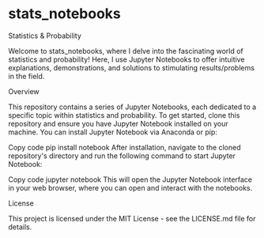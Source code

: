 # stats_notebooks
Statistics & Probability

Welcome to stats_notebooks, where I delve into the fascinating world of statistics and probability! Here, I use Jupyter Notebooks to offer intuitive explanations, demonstrations, and solutions to stimulating results/problems in the field. 

Overview

This repository contains a series of Jupyter Notebooks, each dedicated to a specific topic within statistics and probability. 
To get started, clone this repository and ensure you have Jupyter Notebook installed on your machine. You can install Jupyter Notebook via Anaconda or pip:

Copy code
pip install notebook
After installation, navigate to the cloned repository's directory and run the following command to start Jupyter Notebook:

Copy code
jupyter notebook
This will open the Jupyter Notebook interface in your web browser, where you can open and interact with the notebooks.

License

This project is licensed under the MIT License - see the LICENSE.md file for details.
